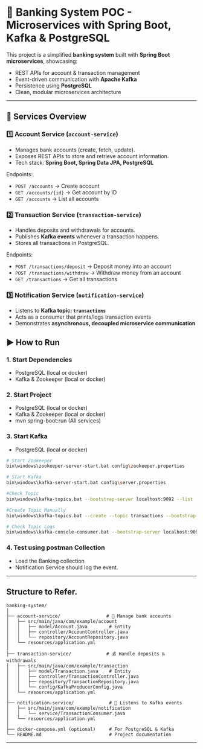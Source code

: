 # 🏦 Banking System POC - Microservices with Spring Boot, Kafka & PostgreSQL

This project is a simplified **banking system** built with **Spring Boot microservices**, showcasing:
- REST APIs for account & transaction management
- Event-driven communication with **Apache Kafka**
- Persistence using **PostgreSQL**
- Clean, modular microservices architecture

---

## 📂 Services Overview

### 1️⃣ Account Service (`account-service`)
- Manages bank accounts (create, fetch, update).
- Exposes REST APIs to store and retrieve account information.
- Tech stack: **Spring Boot, Spring Data JPA, PostgreSQL**

Endpoints:
- `POST /accounts` → Create account
- `GET /accounts/{id}` → Get account by ID
- `GET /accounts` → List all accounts

### 2️⃣ Transaction Service (`transaction-service`)
- Handles deposits and withdrawals for accounts.
- Publishes **Kafka events** whenever a transaction happens.
- Stores all transactions in PostgreSQL.

Endpoints:
- `POST /transactions/deposit` → Deposit money into an account
- `POST /transactions/withdraw` → Withdraw money from an account
- `GET /transactions` → Get all transactions

### 3️⃣ Notification Service (`notification-service`)
- Listens to **Kafka topic: `transactions`**
- Acts as a consumer that prints/logs transaction events
- Demonstrates **asynchronous, decoupled microservice communication**

## ▶️ How to Run

### 1. Start Dependencies
- PostgreSQL (local or docker)
- Kafka & Zookeeper (local or docker)
### 2. Start Project
- PostgreSQL (local or docker)
- Kafka & Zookeeper (local or docker)
- mvn spring-boot:run (All services)
### 3. Start Kafka
- PostgreSQL (local or docker)
```bash
# Start Zookeeper
bin\windows\zookeeper-server-start.bat config\zookeeper.properties

# Start Kafka
bin\windows\kafka-server-start.bat config\server.properties

#Check Topic 
bin\windows\kafka-topics.bat --bootstrap-server localhost:9092 --list

#Create Topic Manually
bin\windows\kafka-topics.bat --create --topic transactions --bootstrap-server localhost:9092 --partitions 1 --replication-factor 1

# Check Topic Logs
bin\windows\kafka-console-consumer.bat --bootstrap-server localhost:9092 --topic transactions --from-beginning
```
### 4. Test using postman Collection
- Load the Banking collection 
- Notification Service should log the event.
---

## Structure to Refer.
```
banking-system/
│
├── account-service/                 # 🏦 Manage bank accounts
│   ├── src/main/java/com/example/account
│   │   ├── model/Account.java        # Entity
│   │   ├── controller/AccountController.java
│   │   └── repository/AccountRepository.java
│   └── resources/application.yml
│
├── transaction-service/             # 💰 Handle deposits & withdrawals
│   ├── src/main/java/com/example/transaction
│   │   ├── model/Transaction.java    # Entity
│   │   ├── controller/TransactionController.java
│   │   ├── repository/TransactionRepository.java
│   │   └── config/KafkaProducerConfig.java
│   └── resources/application.yml
│
├── notification-service/             # 📩 Listens to Kafka events
│   ├── src/main/java/com/example/notification
│   │   └── service/TransactionConsumer.java
│   └── resources/application.yml
│
├── docker-compose.yml (optional)     # For PostgreSQL & Kafka
└── README.md                         # Project documentation
```
---

